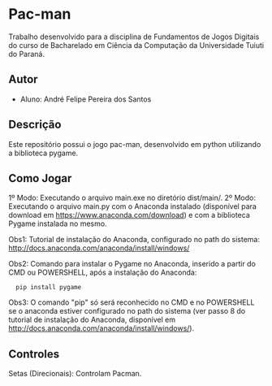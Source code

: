 # Pac-man

Trabalho desenvolvido para a disciplina de Fundamentos de Jogos Digitais do curso
de Bacharelado em Ciência da Computação da Universidade Tuiuti do Paraná.

## Autor

- Aluno: André Felipe Pereira dos Santos

## Descrição

Este repositório possui o jogo pac-man, desenvolvido em python utilizando a biblioteca pygame.

## Como Jogar

1º Modo: Executando o arquivo main.exe no diretório dist/main/.
2º Modo: Executando o arquivo main.py com o Anaconda instalado (disponível para download em https://www.anaconda.com/download) e
         com a biblioteca Pygame instalada no mesmo.

Obs1: Tutorial de instalação do Anaconda, configurado no path do sistema: http://docs.anaconda.com/anaconda/install/windows/

Obs2: Comando para instalar o Pygame no Anaconda, inserido a partir do CMD ou POWERSHELL, após a instalação do Anaconda: 
      
      pip install pygame

Obs3: O comando "pip" só será reconhecido no CMD e no POWERSHELL se o anaconda estiver configurado no path do sistema 
      (ver passo 8 do tutorial de instalação do Anaconda, disponível em http://docs.anaconda.com/anaconda/install/windows/).
  
## Controles

Setas (Direcionais): Controlam Pacman.
